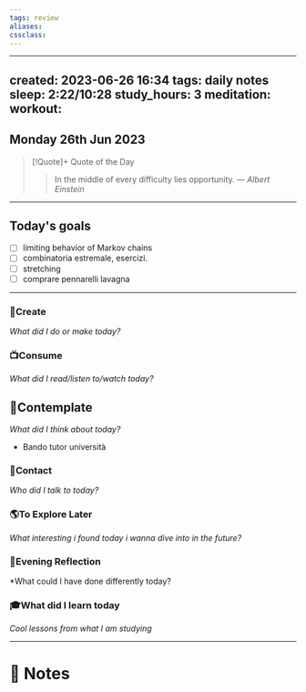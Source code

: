 ```yaml
---
tags: review
aliases:
cssclass:
---
```

 
---
created: 2023-06-26 16:34
tags: daily notes
sleep: 2:22/10:28
study_hours: 3
meditation: 
workout: 
---


## Monday 26th Jun 2023


> [!Quote]+ Quote of the Day  
> > In the middle of every difficulty lies opportunity.
> — <cite>Albert Einstein</cite>

--- 
## Today's goals

- [ ] limiting behavior of Markov chains
- [ ] combinatoria estremale, esercizi.
- [ ] stretching
- [ ] comprare pennarelli lavagna

---

### 🎨Create
*What did I do or make today?*

  
### 📺Consume
*What did I read/listen to/watch today?*

  
## 💭Contemplate
*What did I think about today?*
- Bando tutor università

### 👬Contact
*Who did I talk to today?*

  
### 🌎To Explore Later
*What interesting i found today i wanna dive into in the future?*


### 🌃Evening Reflection
*What could I have done differently today?


### 🎓What did I learn today
*Cool lessons from what I am studying*

---
# 📝 Notes


